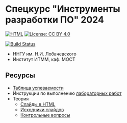 # Спецкурс "Инструменты разработки ПО" 2024

[![HTML][html-badge]][html]
[![License: CC BY 4.0](https://img.shields.io/badge/License-CC%20BY%204.0-lightgrey.svg)](https://creativecommons.org/licenses/by/4.0/)

[![Build Status](https://github.com/UNN-ITMM-Software/devtools-course-practice/workflows/CI/badge.svg?branch%3Amain)](https://github.com/UNN-ITMM-Software/devtools-course-practice/actions?query=branch%3Amain)
<!-- [![codecov](https://codecov.io/gh/UNN-ITMM-Software/devtools-course-practice/branch/main/graph/badge.svg)](https://codecov.io/gh/UNN-ITMM-Software/devtools-course-practice) -->

 - ННГУ им. Н.И. Лобачевского
 - Институт ИТММ, каф. МОСТ

## Ресурсы

 - [Таблица успеваемости][hall-of-fame]
 - Инструкции по выполнению [лабораторных работ][labs]
 - Теория
   - [Слайды в HTML][html]
   - [Исходники слайдов][theory]
   - [Контрольные вопросы][control-questions]

<!-- LINKS -->

[hall-of-fame]:      https://UNN-ITMM-Software.github.io/devtools-course-practice
[labs]:              ./lab-guide
[control-questions]: https://github.com/UNN-ITMM-Software/devtools-course-theory/blob/master/slides/control-questions.md
[theory]:            https://github.com/UNN-ITMM-Software/devtools-course-theory
[html]:              http://unn-itmm-software.github.io/devtools-course-theory/
[html-badge]:        https://img.shields.io/badge/slides-html-blue.svg
[cdash]:             http://my.cdash.org/index.php?project=devtools-course-practice
